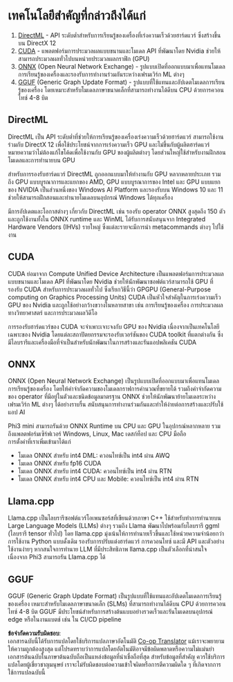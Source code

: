 <!--
CO_OP_TRANSLATOR_METADATA:
{
  "original_hash": "9841486ba4cf2590fabe609b925b00eb",
  "translation_date": "2025-05-09T08:23:11+00:00",
  "source_file": "md/01.Introduction/01/01.Understandingtech.md",
  "language_code": "th"
}
-->
# เทคโนโลยีสำคัญที่กล่าวถึงได้แก่

1. [DirectML](https://learn.microsoft.com/windows/ai/directml/dml?WT.mc_id=aiml-138114-kinfeylo) - API ระดับต่ำสำหรับการเรียนรู้ของเครื่องที่เร่งความเร็วด้วยฮาร์ดแวร์ ซึ่งสร้างขึ้นบน DirectX 12  
2. [CUDA](https://blogs.nvidia.com/blog/what-is-cuda-2/) - แพลตฟอร์มการประมวลผลแบบขนานและโมเดล API ที่พัฒนาโดย Nvidia ช่วยให้สามารถประมวลผลทั่วไปบนหน่วยประมวลผลกราฟิก (GPU)  
3. [ONNX](https://onnx.ai/) (Open Neural Network Exchange) - รูปแบบเปิดที่ออกแบบมาเพื่อแทนโมเดลการเรียนรู้ของเครื่องและรองรับการทำงานร่วมกันระหว่างเฟรมเวิร์ก ML ต่างๆ  
4. [GGUF](https://github.com/ggerganov/ggml/blob/master/docs/gguf.md) (Generic Graph Update Format) - รูปแบบที่ใช้แทนและอัปเดตโมเดลการเรียนรู้ของเครื่อง โดยเหมาะสำหรับโมเดลภาษาขนาดเล็กที่สามารถทำงานได้ดีบน CPU ด้วยการควอนไทซ์ 4-8 บิต

## DirectML

DirectML เป็น API ระดับต่ำที่ช่วยให้การเรียนรู้ของเครื่องเร่งความเร็วด้วยฮาร์ดแวร์ สามารถใช้งานร่วมกับ DirectX 12 เพื่อใช้ประโยชน์จากการเร่งความเร็ว GPU และไม่ขึ้นกับผู้ผลิตฮาร์ดแวร์ หมายความว่าไม่ต้องแก้ไขโค้ดเพื่อใช้งานกับ GPU ของผู้ผลิตต่างๆ โดยส่วนใหญ่ใช้สำหรับงานฝึกสอนโมเดลและการทำนายบน GPU

สำหรับการรองรับฮาร์ดแวร์ DirectML ถูกออกแบบมาให้ทำงานกับ GPU หลากหลายประเภท รวมถึง GPU แบบบูรณาการและแยกของ AMD, GPU แบบบูรณาการของ Intel และ GPU แบบแยกของ NVIDIA เป็นส่วนหนึ่งของ Windows AI Platform และรองรับบน Windows 10 และ 11 ช่วยให้สามารถฝึกสอนและทำนายโมเดลบนอุปกรณ์ Windows ได้ทุกเครื่อง

มีการอัปเดตและโอกาสต่างๆ เกี่ยวกับ DirectML เช่น รองรับ operator ONNX สูงสุดถึง 150 ตัว และถูกใช้งานทั้งใน ONNX runtime และ WinML ได้รับการสนับสนุนจาก Integrated Hardware Vendors (IHVs) รายใหญ่ ซึ่งแต่ละรายจะมีการนำ metacommands ต่างๆ ไปใช้งาน

## CUDA

CUDA ย่อมาจาก Compute Unified Device Architecture เป็นแพลตฟอร์มการประมวลผลแบบขนานและโมเดล API ที่พัฒนาโดย Nvidia ช่วยให้นักพัฒนาซอฟต์แวร์สามารถใช้ GPU ที่รองรับ CUDA สำหรับการประมวลผลทั่วไป ซึ่งเรียกวิธีนี้ว่า GPGPU (General-Purpose computing on Graphics Processing Units) CUDA เป็นหัวใจสำคัญในการเร่งความเร็ว GPU ของ Nvidia และถูกใช้อย่างกว้างขวางในหลายสาขา เช่น การเรียนรู้ของเครื่อง การประมวลผลทางวิทยาศาสตร์ และการประมวลผลวิดีโอ

การรองรับฮาร์ดแวร์ของ CUDA จะจำเพาะเจาะจงกับ GPU ของ Nvidia เนื่องจากเป็นเทคโนโลยีเฉพาะของ Nvidia โดยแต่ละสถาปัตยกรรมจะรองรับเวอร์ชันของ CUDA toolkit ที่แตกต่างกัน ซึ่งมีไลบรารีและเครื่องมือที่จำเป็นสำหรับนักพัฒนาในการสร้างและรันแอปพลิเคชัน CUDA

## ONNX

ONNX (Open Neural Network Exchange) เป็นรูปแบบเปิดที่ออกแบบมาเพื่อแทนโมเดลการเรียนรู้ของเครื่อง โดยให้คำจำกัดความของโมเดลกราฟการคำนวณที่ขยายได้ รวมถึงคำจำกัดความของ operator ที่มีอยู่ในตัวและชนิดข้อมูลมาตรฐาน ONNX ช่วยให้นักพัฒนาย้ายโมเดลระหว่างเฟรมเวิร์ก ML ต่างๆ ได้อย่างราบรื่น สนับสนุนการทำงานร่วมกันและทำให้ง่ายต่อการสร้างและปรับใช้แอป AI

Phi3 mini สามารถรันด้วย ONNX Runtime บน CPU และ GPU ในอุปกรณ์หลากหลาย รวมถึงแพลตฟอร์มเซิร์ฟเวอร์ Windows, Linux, Mac เดสก์ท็อป และ CPU มือถือ  
การตั้งค่าที่เราเพิ่มเข้ามาได้แก่

- โมเดล ONNX สำหรับ int4 DML: ควอนไทซ์เป็น int4 ผ่าน AWQ  
- โมเดล ONNX สำหรับ fp16 CUDA  
- โมเดล ONNX สำหรับ int4 CUDA: ควอนไทซ์เป็น int4 ผ่าน RTN  
- โมเดล ONNX สำหรับ int4 CPU และ Mobile: ควอนไทซ์เป็น int4 ผ่าน RTN

## Llama.cpp

Llama.cpp เป็นไลบรารีซอฟต์แวร์โอเพนซอร์สที่เขียนด้วยภาษา C++ ใช้สำหรับทำการทำนายบน Large Language Models (LLMs) ต่างๆ รวมถึง Llama พัฒนาไปพร้อมกับไลบรารี ggml (ไลบรารี tensor ทั่วไป) โดย llama.cpp มุ่งเน้นให้การทำนายเร็วขึ้นและใช้หน่วยความจำน้อยกว่าการใช้งาน Python แบบดั้งเดิม รองรับการปรับแต่งฮาร์ดแวร์ การควอนไทซ์ และมี API และตัวอย่างใช้งานง่ายๆ หากสนใจการทำนาย LLM ที่มีประสิทธิภาพ llama.cpp เป็นตัวเลือกที่น่าสนใจเนื่องจาก Phi3 สามารถรัน Llama.cpp ได้

## GGUF

GGUF (Generic Graph Update Format) เป็นรูปแบบที่ใช้แทนและอัปเดตโมเดลการเรียนรู้ของเครื่อง เหมาะสำหรับโมเดลภาษาขนาดเล็ก (SLMs) ที่สามารถทำงานได้ดีบน CPU ด้วยการควอนไทซ์ 4-8 บิต GGUF มีประโยชน์สำหรับการสร้างต้นแบบอย่างรวดเร็วและรันโมเดลบนอุปกรณ์ edge หรือในงานแบตช์ เช่น ใน CI/CD pipeline

**ข้อจำกัดความรับผิดชอบ**:  
เอกสารฉบับนี้ได้รับการแปลโดยใช้บริการแปลภาษาอัตโนมัติ [Co-op Translator](https://github.com/Azure/co-op-translator) แม้เราจะพยายามให้ความถูกต้องสูงสุด แต่โปรดทราบว่าการแปลโดยอัตโนมัติอาจมีข้อผิดพลาดหรือความไม่แม่นยำ เอกสารต้นฉบับในภาษาต้นฉบับถือเป็นแหล่งข้อมูลที่น่าเชื่อถือที่สุด สำหรับข้อมูลที่สำคัญ ควรใช้บริการแปลโดยผู้เชี่ยวชาญมนุษย์ เราจะไม่รับผิดชอบต่อความเข้าใจผิดหรือการตีความผิดใด ๆ ที่เกิดจากการใช้การแปลฉบับนี้